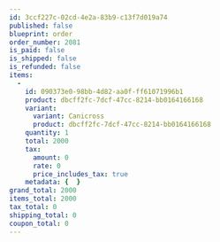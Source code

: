 ```yaml
---
id: 3ccf227c-02cd-4e2a-83b9-c13f7d019a74
published: false
blueprint: order
order_number: 2081
is_paid: false
is_shipped: false
is_refunded: false
items:
  -
    id: 090373e0-98bb-4d82-aa0f-ff61071996b1
    product: dbcff2fc-7dcf-47cc-8214-bb0164166168
    variant:
      variant: Canicross
      product: dbcff2fc-7dcf-47cc-8214-bb0164166168
    quantity: 1
    total: 2000
    tax:
      amount: 0
      rate: 0
      price_includes_tax: true
    metadata: {  }
grand_total: 2000
items_total: 2000
tax_total: 0
shipping_total: 0
coupon_total: 0
---
```

